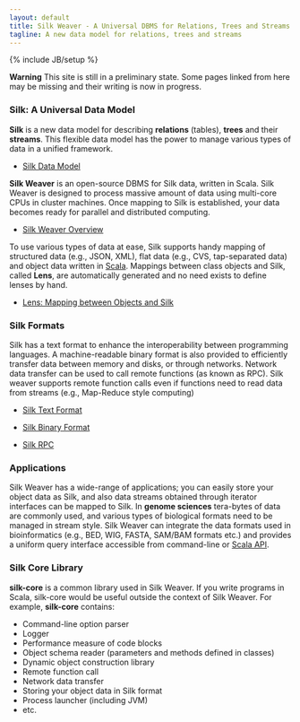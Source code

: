 ```yaml
---
layout: default
title: Silk Weaver - A Universal DBMS for Relations, Trees and Streams
tagline: A new data model for relations, trees and streams
---
```

{% include JB/setup %}

<div class="alert alert-info">
<strong>Warning</strong> This site is still in a preliminary state. Some pages linked from here may be missing and their writing is now in progress.
</div>

### Silk: A Universal Data Model 
**Silk** is a new data model for describing **relations** (tables), **trees** and their **streams**. This flexible data model has the power to manage various types of data in a unified framework. 

* [Silk Data Model](model.html)

**Silk Weaver** is an open-source DBMS for Silk data, written in Scala. Silk Weaver is designed to process massive amount of data using multi-core CPUs in cluster machines. Once mapping to Silk is established, your data becomes ready for parallel and distributed computing.

* [Silk Weaver Overview](weaver.html)

To use various types of data at ease, Silk supports handy mapping of structured data (e.g., JSON, XML), flat data (e.g., CVS, tap-separated data) and object data written in [Scala](http://scala-lang.org). Mappings between class objects and Silk, called **Lens**, are automatically generated and no need exists to define lenses by hand.

* [Lens: Mapping between Objects and Silk](lens.html)

### Silk Formats

Silk has a text format to enhance the interoperability between programming languages. A machine-readable binary format is also provided to efficiently transfer data between memory and disks, or through networks. Network data transfer can be used to call remote functions (as known as RPC). Silk weaver supports remote function calls even if functions need to read data from streams (e.g., Map-Reduce style computing)

* [Silk Text Format](text-format.html)
* [Silk Binary Format](binary-format.html)

* [Silk RPC](rpc.html)

### Applications
Silk Weaver has a wide-range of applications; you can easily store your object data as Silk, and also data streams obtained through iterator interfaces can be mapped to Silk. In **genome sciences** tera-bytes of data are commonly used, and various types of biological formats need to be managed in stream style. Silk Weaver can integrate the data formats used in bioinformatics (e.g., BED, WIG, FASTA, SAM/BAM formats etc.) and provides a uniform query interface accessible from command-line or [Scala API](.).

### Silk Core Library
**silk-core** is a common library used in Silk Weaver. If you write programs in Scala, silk-core would be useful outside the context of Silk Weaver. For example, **silk-core** contains: 

* Command-line option parser
* Logger 
* Performance measure of code blocks
* Object schema reader (parameters and methods defined in classes)
* Dynamic object construction library
* Remote function call
* Network data transfer
* Storing your object data in Silk format
* Process launcher (including JVM)
* etc.



